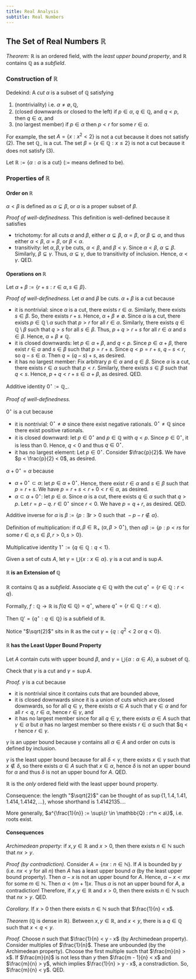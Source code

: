 ```yaml
---
title: Real Analysis
subtitle: Real Numbers
---
```


## The Set of Real Numbers $\mathbb{R}$

_Theorem:_ $\mathbb{R}$ is an ordered field, with the _least upper bound property_, and $\mathbb{R}$ contains $\mathbb{Q}$ as a _subfield_.

### Construction of $\mathbb{R}$

Dedekind: A _cut_ $\alpha$ is a subset of $\mathbb{Q}$ satisfying

1. (nontriviality) i.e. $\alpha \neq \emptyset, \mathbb{Q}$,
2. (closed downwards or closed to the left) if $p \in \alpha$, $q \in \mathbb{Q}$, and $q < p$, then $q \in \alpha$, and
3. (no largest member) if $p \in \alpha$ then $p < r$ for some $r \in \alpha$.

For example, the set $A = \{x : x^2 < 2\}$ is not a cut because it does not satisfy (2). The set $\mathbb{Q}_{-}$ is a cut. The set $\beta = \{x \in \mathbb{Q} : x \leq 2\}$ is not a cut because it does not satisfy (3).

Let $\mathbb{R} := \{\alpha : \alpha \text{ is a cut}\}$ ($:=$ means defined to be).

### Properties of $\mathbb{R}$

#### Order on $\mathbb{R}$

$\alpha < \beta$ is defined as $\alpha \subsetneq \beta$, or $\alpha$ is a proper subset of $\beta$.

_Proof of well-definedness._ This definition is well-defined because it satisfies

- trichotomy: for all cuts $\alpha$ and $\beta$, either $\alpha \subsetneq \beta$, $\alpha = \beta$, or $\beta \subsetneq \alpha$, and thus either $\alpha < \beta$, $\alpha = \beta$, or $\beta < \alpha$.
- transitivity: let $\alpha, \beta, \gamma$ be cuts, $\alpha < \beta$, and $\beta < \gamma$. Since $\alpha < \beta$, $\alpha \subsetneq \beta$. Similarly, $\beta \subsetneq \gamma$. Thus, $\alpha \subsetneq \gamma$, due to transitivity of inclusion. Hence, $\alpha < \gamma$. QED.

#### Operations on $\mathbb{R}$

Let $\alpha + \beta := \{r + s : r \in \alpha, s \in \beta\}$.

_Proof of well-definedness._ Let $\alpha$ and $\beta$ be cuts. $\alpha + \beta$ is a cut because

- it is nontrivial: since $\alpha$ is a cut, there exists $r \in \alpha$. Similarly, there exists $s \in \beta$. So, there exists $r + s$. Hence, $\alpha + \beta \neq \emptyset$. Since $\alpha$ is a cut, there exists $p \in \mathbb{Q} \setminus \alpha$ such that $p > r$ for all $r \in \alpha$. Similarly, there exists $q \in \mathbb{Q} \setminus \beta$ such that $q > s$ for all $s \in \beta$. Thus, $p + q > r + s$ for all $r \in \alpha$ and $s \in \beta$. Hence, $\alpha + \beta \neq \mathbb{Q}$.
- it is closed downwards: let $p \in \alpha + \beta$, and $q < p$. Since $p \in \alpha + \beta$, there exist $r \in \alpha$ and $s \in \beta$ such that $p = r + s$. Since $q < p = r + s$, $q - s < r$, so $q - s \in \alpha$. Then $q = (q - s) + s$, as desired.
- it has no largest member: Fix arbitrary $p \in \alpha$ and $q \in \beta$. Since $\alpha$ is a cut, there exists $r \in \alpha$ such that $p < r$. Similarly, there exists $s \in \beta$ such that $q < s$. Hence, $p + q < r + s \in \alpha + \beta$, as desired. QED.

Additive identity $0^\star := \mathbb{Q}_{-}$.

_Proof of well-definedness._

$0^\star$ is a cut because

- it is nontrivial: $0^\star \neq \emptyset$ since there exist negative rationals. $0^\star \neq \mathbb{Q}$ since there exist positive rationals.
- it is closed downward: let $p \in 0^\star$ and $p \in \mathbb{Q}$ with $q < p$. Since $p \in 0^\star$, it is less than $0$. Hence, $q < 0$ and thus $q \in 0^\star$.
- it has no largest element: Let $p \in 0^\star$. Consider $\frac{p}{2}$. We have $p < \frac{p}{2} < 0$, as desired.

$\alpha + 0^\star = \alpha$ because

- $\alpha + 0^\star \subset \alpha$: let $p \in \alpha + 0^\star$. Hence, there exist $r \in \alpha$ and $s \in \beta$ such that $p = r + s$. We have $p = r + s < r + 0 < r \in \alpha$, as desired.
- $\alpha \subset \alpha + 0^\star$: let $p \in \alpha$. Since $\alpha$ is a cut, there exists $q \in \alpha$ such that $q > p$. Let $r = p - q$. $r \in 0^\star$ since $r < 0$. We have $p = q + r$, as desired. QED.

Additive inverse for $\alpha$ is $\beta := \{p : \exists r > 0 \text { such that } -p - r \notin \alpha\}$.

Definition of multiplication: if $\alpha, \beta \in \mathbb{R}_{+}$ ($\alpha, \beta > 0^\star$), then $\alpha\beta := \{p : p < rs \text{ for some } r \in \alpha, s \in \beta, r > 0, s > 0\}$.

Multiplicative identity $1^\star := \{q \in \mathbb{Q} : q < 1\}$.

Given a set of cuts $A$, let $\gamma = \bigcup \{x : x \in \alpha\}$. $\gamma$ is a cut and is $\sup A$.

#### $\mathbb{R}$ is an Extension of $\mathbb{Q}$

$\mathbb{R}$ contains $\mathbb{Q}$ as a _subfield_. Associate $q \in \mathbb{Q}$ with the cut $q^\star = \{r \in \mathbb{Q} : r < q\}$.

Formally, $f : \mathbb{Q} \rightarrow \mathbb{R}$ is $f(q \in \mathbb{Q}) = q^\star$, where $q^\star = \{r \in \mathbb{Q} : r < q\}$.

Then $\mathbb{Q}' = \{q^\star : q \in \mathbb{Q}\}$ is a subfield of $\mathbb{R}$.

Notice "$\sqrt{2}$"  sits in $\mathbb{R}$ as the cut $\gamma = \{q : q^2 < 2 \text{ or } q < 0\}$.

#### $\mathbb{R}$ has the Least Upper Bound Property

Let $A$ contain cuts with upper bound $\beta$, and $\gamma = \bigcup\{\alpha : \alpha \in A\}$, a subset of $\mathbb{Q}$.

Check that $\gamma$ is a cut and $\gamma = \sup A$.

_Proof._ $\gamma$ is a cut because

- it is nontrivial since it contains cuts that are bounded above,
- it is closed downwards since it is a union of cuts which are closed downwards, so for all $q \in \gamma$, there exists $\alpha \in A$ such that $\gamma \in \alpha$ and for all $r < q$, $r \in \alpha$, hence $r \in \gamma$, and
- it has no largest member since for all $q \in \gamma$, there exists $\alpha \in A$ such that $\gamma \in \alpha$ but $\alpha$ has no largest member so there exists $r \in \alpha$ such that $q < r hence $r \in \gamma$.

$\gamma$ is an upper bound because $\gamma$ contains all $\alpha \in A$ and order on cuts is defined by inclusion.

$\gamma$ is the least upper bound because for all $\delta < \gamma$, there exists $x \in \gamma$ such that $x \notin \delta$, so there exists $\alpha \in A$ such that $x \in \alpha$, hence $\delta$ is not an upper bound for $\alpha$ and thus $\delta$ is not an upper bound for $A$. QED.

$\mathbb{R}$ is the _only_ ordered field with the least upper bound property.

Consequence: the length "$\sqrt{2}$" can be thought of as $\sup\{1, 1.4, 1.41, 1.414, 1.4142, \dots\}$, whose shorthand is $1.4142135\dots$.

More generally, $a^{\frac{1}{n}} := \sup\{r \in \mathbb{Q} : r^n < a\}$, i.e. roots exist.

#### Consequences

_Archimedean property:_ if $x, y \in \mathbb{R}$ and $x > 0$, then there exists $n \in \mathbb{N}$ such that $nx > y$.

_Proof (by contradiction)._ Consider $A = \{nx : n \in \mathbb{N}\}$. If $A$ is bounded by $y$ (i.e. $nx < y$ for all $n$) then $A$ has a least upper bound $\alpha$ (by the least upper bound property). Then $\alpha - x$ is not an upper bound for $A$. Hence, $\alpha - x < mx$ for some $m \in \mathbb{N}$. Then $\alpha < (m + 1)x$. Thus $\alpha$ is not an upper bound for $A$, a contradiction! Therefore, if $x, y \in \mathbb{R}$ and $x > 0$, then there exists $n \in \mathbb{N}$ such that $nx > y$. QED.

_Corollary._ If $x > 0$ then there exists $n \in \mathbb{N}$ such that $\frac{1}{n} < x$.

_Theorem_ ($\mathbb{Q}$ is dense in $\mathbb{R}$)_._ Between $x, y \in \mathbb{R}$, and $x < y$, there is a $q \in \mathbb{Q}$ such that $x < q < y$.

_Proof._ Choose $n$ such that $\frac{1}{n} < y - x$ (by Archimedean property). Consider multiples of $\frac{1}{n}$. These are unbounded (by the Archimedean property). Choose the first multiple such that $\frac{m}{n} > x$. If $\frac{m}{n}$ is not less than $y$ then $\frac{m - 1}{n} < x$ and $\frac{m}{n} > y$, which implies $\frac{1}{n} > y - x$, a constradiction. So, $\frac{m}{n} < y$. QED.
